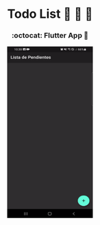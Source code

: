 # <div align="center">Todo List :green_book: :ledger: :closed_book:</div>
### <div align="center">:octocat: Flutter App :bookmark_tabs:</div>

<div class="row" align="center">
  <img src="./gifs/video1.gif" width="200" height="400" />
</div>